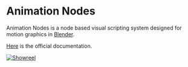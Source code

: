 Animation Nodes
===============

Animation Nodes is a node based visual scripting system designed for motion graphics in [Blender](http://blender.org).

[Here](http://animation-nodes-manual.readthedocs.org/en/latest/) is the official documentation.

[![Showreel](https://img.youtube.com/vi/nCghhlMOwRg/0.jpg)](https://www.youtube.com/watch?v=nCghhlMOwRg)
